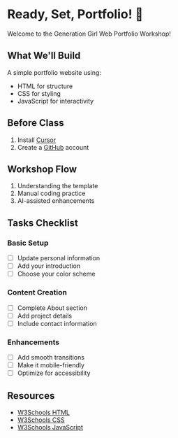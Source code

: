 # Ready, Set, Portfolio! 🚀
Welcome to the Generation Girl Web Portfolio Workshop! 

## What We'll Build
A simple portfolio website using:
- HTML for structure
- CSS for styling
- JavaScript for interactivity

## Before Class
1. Install [Cursor](https://cursor.sh/)
2. Create a [GitHub](https://github.com) account

## Workshop Flow
1. Understanding the template
2. Manual coding practice
3. AI-assisted enhancements

## Tasks Checklist
### Basic Setup
- [ ] Update personal information
- [ ] Add your introduction
- [ ] Choose your color scheme

### Content Creation
- [ ] Complete About section
- [ ] Add project details
- [ ] Include contact information

### Enhancements
- [ ] Add smooth transitions
- [ ] Make it mobile-friendly
- [ ] Optimize for accessibility

## Resources
- [W3Schools HTML](https://www.w3schools.com/html/)
- [W3Schools CSS](https://www.w3schools.com/css/)
- [W3Schools JavaScript](https://www.w3schools.com/js/) 